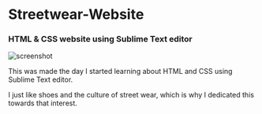 # Streetwear-Website

### HTML &amp; CSS website using Sublime Text editor

![screenshot](https://user-images.githubusercontent.com/28699046/36345346-98e5614a-13f6-11e8-9bc3-a1541a3f58ac.JPG)

This was made the day I started learning about HTML and CSS using Sublime Text editor.

I just like shoes and the culture of street wear, which is why I dedicated this towards that interest.

